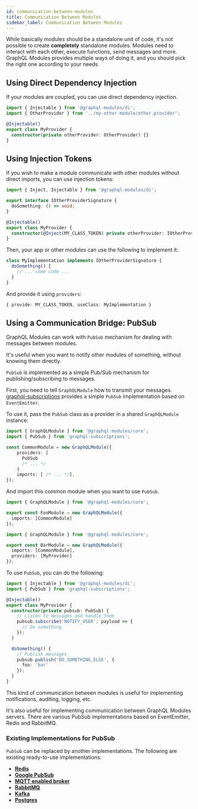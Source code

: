 ```yaml
---
id: communication-between-modules
title: Communication Between Modules
sidebar_label: Communication Between Modules
---
```


While basically modules should be a standalone unit of code, it's not possible to create **completely** standalone modules.
Modules need to interact with each other, execute functions, send messages and more.
GraphQL Modules provides multiple ways of doing it, and you should pick the right one according to your needs.

## Using Direct Dependency Injection

If your modules are coupled, you can use direct dependency injection.

```typescript
import { Injectable } from '@graphql-modules/di';
import { OtherProvider } from '../my-other-module/other.provider';

@Injectable()
export class MyProvider {
  constructor(private otherProvider: OtherProvider) {}
}
```

## Using Injection Tokens

If you wish to make a module communicate with other modules without direct imports, you can use injection tokens:

```typescript
import { Inject, Injectable } from '@graphql-modules/di';

export interface IOtherProviderSignature {
  doSomething: () => void;
}

@Injectable()
export class MyProvider {
  constructor(@Inject(MY_CLASS_TOKEN) private otherProvider: IOtherProviderSignature) {}
}
```

Then, your app or other modules can use the following to implement it:

```typescript
class MyImplementation implements IOtherProviderSignature {
  doSomething() {
    // ... some code ...
  }
}
```

And provide it using `providers`:

```typescript
{ provide: MY_CLASS_TOKEN, useClass: MyImplementation }
```

## Using a Communication Bridge: PubSub

GraphQL Modules can work with `PubSub` mechanism for dealing with messages between modules.

It's useful when you want to notify other modules of something, without knowing them directly.

`PubSub` is implemented as a simple Pub/Sub mechanism for publishing/subscribing to messages.

First, you need to tell `GraphQLModule` how to transmit your messages. [graphql-subscriptions](https://github.com/apollographql/graphql-subscriptions) provides a simple `PubSub` implementation based on `EventEmitter`.

To use it, pass the `PubSub` class as a provider in a shared `GraphQLModule` instance:

```typescript
import { GraphQLModule } from '@graphql-modules/core';
import { PubSub } from 'graphql-subscriptions';

const CommonModule = new GraphQLModule({
    providers: [
      PubSub
      /* ... */
    ]
    imports: [ /* ... */],
});
```

And import this common module when you want to use `PubSub`.

```typescript
import { GraphQLModule } from '@graphql-modules/core';

export const FooModule = new GraphQLModule({
  imports: [CommonModule]
});
```

```typescript
import { GraphQLModule } from '@graphql-modules/core';

export const BarModule = new GraphQLModule({
  imports: [CommonModule],
  providers: [MyProvider]
});
```

To use `PubSub`, you can do the following:

```typescript
import { Injectable } from '@graphql-modules/di';
import { PubSub } from 'graphql-subscriptions';

@Injectable()
export class MyProvider {
  constructor(private pubsub: PubSub) {
    // Listen to messages and handle them
    pubsub.subscribe('NOTIFY_USER', payload => {
      // Do something
    });
  }

  doSomething() {
    // Publish messages
    pubsub.publish('DO_SOMETHING_ELSE', {
      foo: 'bar'
    });
  }
}
```

This kind of communication between modules is useful for implementing notifications, auditing, logging, etc.

It's also useful for implementing communication between GraphQL Modules servers. There are various PubSub implementations based on EventEmitter, Redis and RabbitMQ.

### Existing Implementations for PubSub

`PubSub` can be replaced by another implementations. The following are existing ready-to-use implementations:

- **[Redis](https://github.com/davidyaha/graphql-redis-subscriptions)**
- **[Google PubSub](https://github.com/axelspringer/graphql-google-pubsub)**
- **[MQTT enabled broker](https://github.com/davidyaha/graphql-mqtt-subscriptions)**
- **[RabbitMQ](https://github.com/cdmbase/graphql-rabbitmq-subscriptions)**
- **[Kafka](https://github.com/ancashoria/graphql-kafka-subscriptions)**
- **[Postgres](https://github.com/GraphQLCollege/graphql-postgres-subscriptions)**
